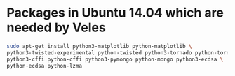 Packages in Ubuntu 14.04 which are needed by Veles
==================================================

```sh
sudo apt-get install python3-matplotlib python-matplotlib \
python3-twisted-experimental python-twisted python3-tornado python-tornado \
python3-cffi python-cffi python3-pymongo python-mongo python3-ecdsa \
python-ecdsa python-lzma
```
